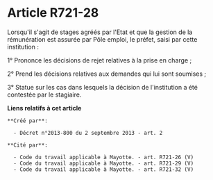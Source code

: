 # Article R721-28

Lorsqu'il s'agit de stages agréés par l'Etat et que la gestion de la rémunération est assurée par Pôle emploi, le préfet,
saisi par cette institution : 

1° Prononce les décisions de rejet relatives à la prise en charge ; 

2° Prend les décisions relatives aux demandes qui lui sont soumises ; 

3° Statue sur les cas dans lesquels la décision de l'institution a été contestée par le stagiaire.

**Liens relatifs à cet article**

	**Créé par**:

	  - Décret n°2013-800 du 2 septembre 2013 - art. 2

	**Cité par**:

	  - Code du travail applicable à Mayotte. - art. R721-26 (V)
	  - Code du travail applicable à Mayotte. - art. R721-29 (V)
	  - Code du travail applicable à Mayotte. - art. R721-32 (V)
